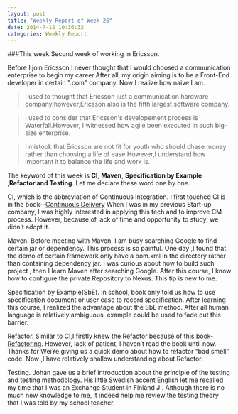 ```yaml
---
layout: post
title: "Weekly Report of Week 26"
date: 2014-7-12 10:36:32
categories: Weekly Report
---
```


###This week:Second week of working in Ericsson.

Before I join Ericsson,I never thought that I would choosed a communication enterprise to begin my career.After all, my origin aiming is to be a Front-End developer in certain ".com" company. Now I realize how naive I am.

>I used to thought that Ericsson just a communication hardware company,however,Ericsson also is the fifth largest software company.

>I used to consider that Ericsson's developement process is Waterfall.However, I witnessed how agile been executed in such big-size enterprise.

>I mistook that Ericsson are not fit for youth who should chase money rather than choosing a life of ease.However,I understand how important it to balance the life and work is.

The keyword of this week is  **CI**, **Maven**, **Specification by Example** ,**Refactor and Testing**. Let me declare these word one by one.
 
CI, which is the abbreviation of Continuous Integration. I first touched CI is in the book--[Continuous Delivery](http://book.douban.com/subject/6862062/ "Continuous Delivery: Reliable Software Releases through Build, Test, and Deploy")
When I was in my previous Start-up company, I was highly interested in applying this tech and to improve CM process. However, because of lack of time and opportunity to study, we didn’t adopt it.
 
Maven.  Before meeting with Maven, I am busy searching Google to find certain jar or dependency. This process is  so painful. One day ,I found that the demo of certain framework only have a pom.xml in the directory rather than containing dependency jar. I was curious about how to build such project , then I learn Maven after searching Google. After this course, I know how to configure the private Repository to Nexus. This tip is new to me.
 
Specification by Example(SbE). In school, book only told us how to use specification document or user case to record specification. After learning this course, I realized  the advantage about the SbE method. After all human language is relatively ambiguous, example could be used to fade out this barrier.
 
Refactor. Similar to CI,I firstly knew the Refactor because of this book-[Refactoring](http://book.douban.com/subject/1419359/ "Refactoring: Improving the Design of Existing Code"). However, lack of patient, I haven’t read the book until now. Thanks for WeiYe giving us a quick demo about how to refactor “bad smell” code. Now ,I have relatively  shallow understanding about Refactor.
 
Testing. Johan gave us a brief introduction about the principle of the testing and testing methodology. His little Swedish accent English let me recalled my time that  I was an Exchange Student in Finland J .
Although there is no much new knowledge to me, it indeed help me review the testing theory that I was  told by my school teacher.
